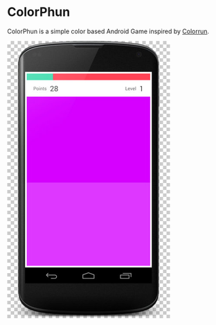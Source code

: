ColorPhun
===

ColorPhun is a simple color based Android Game inspired by [Colorrun](http://colorrun.pl).

![nexus](shot.jpg)

